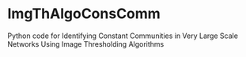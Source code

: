 # ImgThAlgoConsComm
Python code for Identifying Constant Communities in Very Large Scale Networks Using Image Thresholding Algorithms
